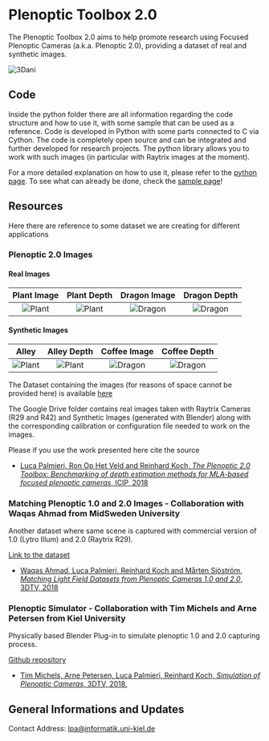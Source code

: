 # Plenoptic Toolbox 2.0
The Plenoptic Toolbox 2.0 aims to help promote research using Focused Plenoptic Cameras (a.k.a. Plenoptic 2.0), 
providing a dataset of real and synthetic images.

![3Dani](https://github.com/PlenopticToolbox/PlenopticToolbox2.0/blob/master/ANIMATIONS/animation.gif)

## Code
Inside the python folder there are all information regarding the code structure and how to use it, with some sample that can be used as a reference. Code is developed in Python with some parts connected to C via Cython.
The code is completely open source and can be integrated and further developed for research projects.
The python library allows you to work with such images (in particular with Raytrix images at the moment).

For a more detailed explanation on how to use it, please refer to the [python page](https://github.com/PlenopticToolbox/PlenopticToolbox2.0/tree/master/python).
To see what can already be done, check the [sample page](https://github.com/PlenopticToolbox/PlenopticToolbox2.0/tree/master/python/samples)!

## Resources
Here there are reference to some dataset we are creating for different applications

### Plenoptic 2.0 Images
#### Real Images

Plant Image                |  Plant Depth              | Dragon Image              | Dragon Depth              |
:-------------------------:|:-------------------------:|:-------------------------:|:-------------------------:|
![Plant](https://github.com/PlenopticToolbox/PlenopticToolbox2.0/blob/master/THUMBNAILS/Plant_small.png) | ![Plant](https://github.com/PlenopticToolbox/PlenopticToolbox2.0/blob/master/THUMBNAILS/Plant_DEPTH_small.png) | ![Dragon](https://github.com/PlenopticToolbox/PlenopticToolbox2.0/blob/master/THUMBNAILS/Dragon_small.png) | ![Dragon](https://github.com/PlenopticToolbox/PlenopticToolbox2.0/blob/master/THUMBNAILS/Dragon_DEPTH_small.png)


#### Synthetic Images

Alley                      |  Alley Depth              | Coffee Image              | Coffee Depth              |
:-------------------------:|:-------------------------:|:-------------------------:|:-------------------------:|
![Plant](https://github.com/PlenopticToolbox/PlenopticToolbox2.0/blob/master/THUMBNAILS/alley_light.png) | ![Plant](https://github.com/PlenopticToolbox/PlenopticToolbox2.0/blob/master/THUMBNAILS/alley_light_disp.png) | ![Dragon](https://github.com/PlenopticToolbox/PlenopticToolbox2.0/blob/master/THUMBNAILS/coffee_rose_largest_small.png) | ![Dragon](https://github.com/PlenopticToolbox/PlenopticToolbox2.0/blob/master/THUMBNAILS/coffee_rose_largest_disp_small.png)

The Dataset containing the images (for reasons of space cannot be provided here) is available [here](https://drive.google.com/open?id=17I6nTf4GLYiO9fdWITEy155F-OaonaeQ) 

The Google Drive folder contains real images taken with Raytrix Cameras (R29 and R42) and Synthetic Images (generated with Blender) along with the corresponding calibration or configuration file needed to work on the images.

Please if you use the work presented here cite the source
- [Luca Palmieri, Ron Op Het Veld and Reinhard Koch, _The Plenoptic 2.0 Toolbox: Benchmarking of depth estimation methods for MLA-based focused plenoptic cameras_, ICIP, 2018](https://github.com/PlenopticToolbox/PlenopticToolbox2.0/tree/master/Publications/PreprintICIP2018.pdf)


### Matching Plenoptic 1.0 and 2.0 Images - Collaboration with Waqas Ahmad from MidSweden University
Another dataset where same scene is captured with commercial version of 1.0 (Lytro Illum) and 2.0 (Raytrix R29).

[Link to the dataset](https://figshare.com/articles/The_Plenoptic_Dataset/6115487)

- [Waqas Ahmad, Luca Palmieri, Reinhard Koch and Mårten Sjöström, _Matching Light Field Datasets from Plenoptic Cameras 1.0 and 2.0_, 3DTV, 2018](http://www.diva-portal.org/smash/record.jsf?pid=diva2%3A1217604&dswid=4949)


### Plenoptic Simulator - Collaboration with Tim Michels and Arne Petersen from Kiel University
Physically based Blender Plug-in to simulate plenoptic 1.0 and 2.0 capturing process.

[Github repository](https://github.com/Arne-Petersen/Plenoptic-Simulation)

- [ Tim Michels, Arne Petersen, Luca Palmieri, Reinhard Koch, _Simulation of Plenoptic Cameras_, 3DTV, 2018.](http://data.mip.informatik.uni-kiel.de:555/wwwadmin/Publica/2018/2018_Michels_Simulation%20of%20Plenoptic%20Cameras.pdf)




## General Informations and Updates
Contact Address: lpa@informatik.uni-kiel.de  
